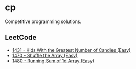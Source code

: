 # cp

Competitive programming solutions.

## LeetCode

* [1431 - Kids With the Greatest Number of Candies (Easy)](./leetcode/e_1431.cpp)
* [1470 - Shuffle the Array (Easy)](./leetcode/e_1470.cpp)
* [1480 - Running Sum of 1d Array (Easy)](./leetcode/e_1480.cpp)